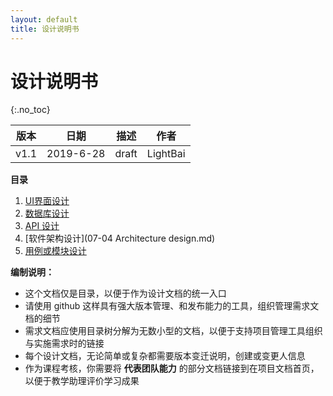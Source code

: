 ```yaml
---
layout: default
title: 设计说明书
---
```


# 设计说明书
{:.no_toc}

| 版本 |   日期    | 描述 |  作者   |
| :--: | :-------: | :--: | :-----: |
| v1.1 | 2019-6-28 | draft | LightBai |

**目录**

1. [UI界面设计](UIDesign/UIDesign.md)
2. [数据库设计](DatabaseDesign/Readme.md)
3. [API 设计](https://sysu-gfs-3.github.io/API-document/)
4. [软件架构设计](07-04 Architecture design.md)
5. [用例或模块设计](UseCases/Readme.md)

**编制说明：**

* 这个文档仅是目录，以便于作为设计文档的统一入口
* 请使用 github 这样具有强大版本管理、和发布能力的工具，组织管理需求文档的细节
* 需求文档应使用目录树分解为无数小型的文档，以便于支持项目管理工具组织与实施需求时的链接
* 每个设计文档，无论简单或复杂都需要版本变迁说明，创建或变更人信息
* 作为课程考核，你需要将 **代表团队能力** 的部分文档链接到在项目文档首页，以便于教学助理评价学习成果

